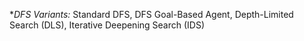 **DFS Variants:* Standard DFS, DFS Goal-Based Agent, Depth-Limited Search (DLS), Iterative Deepening Search (IDS)
